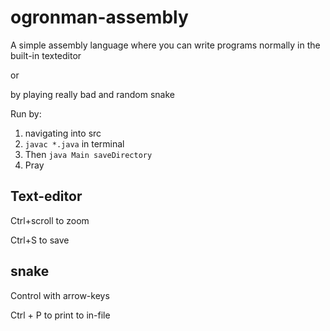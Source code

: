 # ogronman-assembly


A simple assembly language where you can write programs normally in the built-in texteditor

or

by playing really bad and random snake


Run by:
1. navigating into src
2. `javac *.java` in terminal
3. Then `java Main saveDirectory`
4. Pray

## Text-editor


Ctrl+scroll to zoom

Ctrl+S to save

## snake


Control with arrow-keys

Ctrl + P to print to in-file
